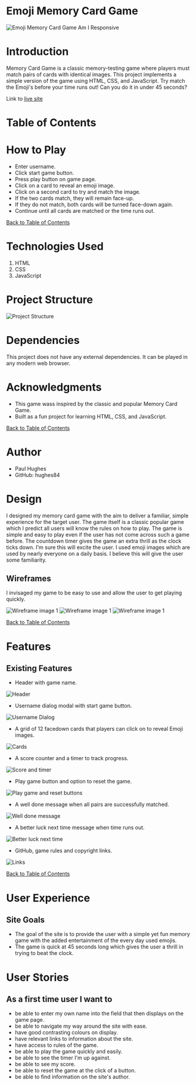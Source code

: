 # Emoji Memory Card Game

![Emoji Memory Card Game Am I Responsive](assets/images/Emoji%20Responsive.png)

# Introduction
Memory Card Game is a classic memory-testing game where players must match pairs of cards with identical images. This project implements a simple version of the game using HTML, CSS, and JavaScript.
Try match the Emoji's before your time runs out! Can you do it in under 45 seconds? 

Link to [live site](https://hughes84.github.io/Emoji/)

# Table of Contents


# How to Play

- Enter username.
- Click start game button.
- Press play button on game page.
- Click on a card to reveal an emoji image.
- Click on a second card to try and match the image.
- If the two cards match, they will remain face-up.
- If they do not match, both cards will be turned face-down again.
- Continue until all cards are matched or the time runs out.

[Back to Table of Contents](#table-of-contents)

# Technologies Used

1. HTML
2. CSS
3. JavaScript

# Project Structure

![Project Structure](assets/images/Game%20structure.png)

# Dependencies

This project does not have any external dependencies. It can be played in any modern web browser.

# Acknowledgments

- This game wass inspired by the classic and popular Memory Card Game.
- Built as a fun project for learning HTML, CSS, and JavaScript.

[Back to Table of Contents](#table-of-contents)

# Author

- Paul Hughes
- GitHub: hughes84

# Design

I designed my memory card game with the aim to deliver a familiar, simple experience for the target user. The game itself is a classic popular game which I predict all users will know the rules on how to play. The game is simple and easy to play even if the user has not come across such a game before. The countdown timer gives the game an extra thrill as the clock ticks down. I'm sure this will excite the user. I used emoji images which are used by nearly everyone on a daily basis. I believe this will give the user some familiarity.

## Wireframes

I invisaged my game to be easy to use and allow the user to get playing quickly. 

![Wireframe image 1](assets/images/WF1.png)
![Wireframe image 1](assets/images/WF2.png)
![Wireframe image 1](assets/images/WF3.png)

[Back to Table of Contents](#table-of-contents)

# Features

## Existing Features

- Header with game name.

![Header](assets/images/Header.png)

- Username dialog modal with start game button.

![Username Dialog](assets/images/Start.png)

- A grid of 12 facedown cards that players can click on to reveal Emoji images.

![Cards](assets/images/Cards.png)

- A score counter and a timer to track progress.

![Score and timer](assets/images/Scoretimer.png)

- Play game button and option to reset the game.

![Play game and reset buttons](assets/images/Playreset.png)

- A well done message when all pairs are successfully matched.

![Well done message](assets/images/Well%20Done.png)

- A better luck next time message when time runs out.

![Better luck next time](assets/images/Better%20luck.png)

- GitHub, game rules and copyright links.

![Links](assets/images/Links%20(2).png)

[Back to Table of Contents](#table-of-contents)

# User Experience

## Site Goals

- The goal of the site is to provide the user with a simple yet fun memory game with the added entertainment of the every day used emojis.
- The game is quick at 45 seconds long which gives the user a thrill in trying to beat the clock.

# User Stories

## As a first time user I want to

- be able to enter my own name into the field that then displays on the game page.
- be able to navigate my way around the site with ease.
- have good contrasting colours on display.
- have relevant links to information about the site.
- have access to rules of the game.
- be able to play the game quickly and easily.
- be able to see the timer I'm up against.
- be able to see my score.
- be able to reset the game at the click of a button.
- be able to find information on the site's author.

